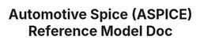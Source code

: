 ---
key: automotive-spice
title: Automotive Spice (ASPICE) Reference Model Doc
description: Official document describing the Automotive development standard "SPICE"

path: automotive_spice.kb
source: "automotive-spice.pdf"
provider: openai
sample_question: "Which artifacts do I have to create with my production code?"
---